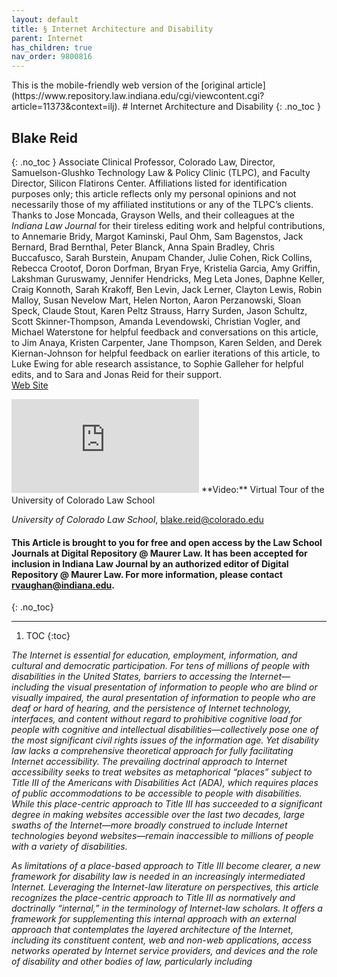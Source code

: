 ```yaml
---
layout: default
title: § Internet Architecture and Disability 
parent: Internet
has_children: true
nav_order: 9800816 
---
```

<style>
.dont-break-out {
  /* These are technically the same, but use both */
  overflow-wrap: break-word;
  word-wrap: break-word;

  -ms-word-break: break-all;
  /* This is the dangerous one in WebKit, as it breaks things wherever */
  word-break: break-all;
  /* Instead use this non-standard one: */
  word-break: break-word;
}
</style>

<div class="dont-break-out" markdown="1">
This is the mobile-friendly web version of the [original article](https://www.repository.law.indiana.edu/cgi/viewcontent.cgi?article=11373&context=ilj).
# Internet Architecture and Disability
{: .no_toc }

## Blake Reid
{: .no_toc }
Associate Clinical Professor, Colorado Law, Director, Samuelson-Glushko Technology Law & Policy Clinic (TLPC), and Faculty Director, Silicon Flatirons Center. Affiliations listed for identification purposes only; this article reflects only my personal opinions and not necessarily those of my affiliated institutions or any of the TLPC’s clients. Thanks to Jose Moncada, Grayson Wells, and their colleagues at the *Indiana Law Journal* for their tireless editing work and helpful contributions, to Annemarie Bridy, Margot Kaminski, Paul Ohm, Sam Bagenstos, Jack Bernard, Brad Bernthal, Peter Blanck, Anna Spain Bradley, Chris Buccafusco, Sarah Burstein, Anupam Chander, Julie Cohen, Rick Collins, Rebecca Crootof, Doron Dorfman, Bryan Frye, Kristelia Garcia, Amy Griffin, Lakshman Guruswamy, Jennifer Hendricks, Meg Leta Jones, Daphne Keller, Craig Konnoth, Sarah Krakoff, Ben Levin, Jack Lerner, Clayton Lewis, Robin Malloy, Susan Nevelow Mart, Helen Norton, Aaron Perzanowski, Sloan Speck, Claude Stout, Karen Peltz Strauss, Harry Surden, Jason Schultz, Scott Skinner-Thompson, Amanda Levendowski, Christian Vogler, and Michael Waterstone for helpful feedback and conversations on this article, to Jim Anaya, Kristen Carpenter, Jane Thompson, Karen Selden, and Derek Kiernan-Johnson for helpful feedback on earlier iterations of this article, to Luke Ewing for able research assistance, to Sophie Galleher for helpful edits, and to Sara and Jonas Reid for their support.  
[Web Site](https://lawweb.colorado.edu/profiles/profile.jsp?id=562)
<iframe src="https://www.youtube.com/embed/TthS-bDV8Ew" frameborder="0" allow="accelerometer; autoplay; clipboard-write; encrypted-media; gyroscope; picture-in-picture" allowfullscreen></iframe>
**Video:** Virtual Tour of the University of Colorado Law School  

_University of Colorado Law School_, blake.reid@colorado.edu  

#### This Article is brought to you for free and open access by the Law School Journals at Digital Repository @ Maurer Law. It has been accepted for inclusion in Indiana Law Journal by an authorized editor of Digital Repository @ Maurer Law. For more information, please contact rvaughan@indiana.edu.
{: .no_toc}

*** 

1. TOC
{:toc}

*The Internet is essential for education, employment, information, and cultural and democratic participation. For tens of millions of people with disabilities in the United States, barriers to accessing the Internet—including the visual presentation of information to people who are blind or visually impaired, the aural presentation of information to people who are deaf or hard of hearing, and the persistence of Internet technology, interfaces, and content without regard to prohibitive cognitive load for people with cognitive and intellectual disabilities—collectively pose one of the most significant civil rights issues of the information age. Yet disability law lacks a comprehensive theoretical approach for fully facilitating Internet accessibility. The prevailing doctrinal approach to Internet accessibility seeks to treat websites as metaphorical “places” subject to Title III of the Americans with Disabilities Act (ADA), which requires places of public accommodations to be accessible to people with disabilities. While this place-centric approach to Title III has succeeded to a significant degree in making websites accessible over the last two decades, large swaths of the Internet—more broadly construed to include Internet technologies beyond websites—remain inaccessible to millions of people with a variety of disabilities.*

*As limitations of a place-based approach to Title III become clearer, a new framework for disability law is needed in an increasingly intermediated Internet. Leveraging the Internet-law literature on perspectives, this article recognizes the place-centric approach to Title III as normatively and doctrinally “internal,” in the terminology of Internet-law scholars. It offers a framework for supplementing this internal approach with an external approach that contemplates the layered architecture of the Internet, including its constituent content, web and non-web applications, access networks operated by Internet service providers, and devices and the role of disability and other bodies of law, particularly including*

</div>
